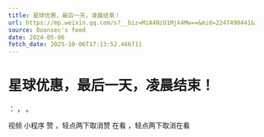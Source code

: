 ```yaml
---
title: 星球优惠，最后一天，凌晨结束！
url: https://mp.weixin.qq.com/s?__biz=MzA4NzU1Mjk4Mw==&mid=2247490441&idx=1&sn=890bf08897de73179a3882663d5363f2
source: Doonsec's feed
date: 2024-05-06
fetch_date: 2025-10-06T17:13:52.466711
---
```


# 星球优惠，最后一天，凌晨结束！

：
，
。

视频
小程序
赞
，轻点两下取消赞
在看
，轻点两下取消在看